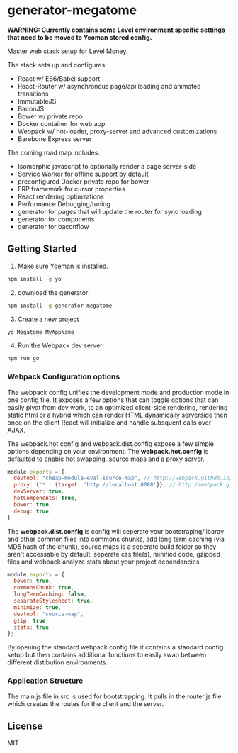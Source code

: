 # generator-megatome 

**WARNING: Currently contains some Level environment specific settings that need to be moved to Yeoman stored config.**

Master web stack setup for Level Money. 

The stack sets up and configures:
* React w/ ES6/Babel support
* React-Router w/ asynchronous page/api loading and animated transitions
* ImmutableJS
* BaconJS
* Bower w/ private repo
* Docker container for web app
* Webpack w/ hot-loader, proxy-server and advanced customizations
* Barebone Express server

The coming road map includes:
* Isomorphic javascript to optionally render a page server-side
* Service Worker for offline support by default
* preconfigured Docker private repo for bower
* FRP framework for cursor properties
* React rendering optimzations
* Performance Debugging/tuning
* generator for pages that will update the router for sync loading
* generator for components
* generator for baconflow


## Getting Started

1. Make sure Yoeman is installed.

```bash
npm install -g yo
```

2. download the generator

```bash
npm install -g generator-megatome
```

3. Create a new project

```bash
yo Megatome MyAppName
```

4. Run the Webpack dev server

```bash
npm run go
```

### Webpack Configuration options

The webpack config unifies the development mode and production mode in one config file. It exposes a few options that can toggle options that can easily pivot from dev work, to an optimized client-side rendering, rendering static html or a hybrid which can render HTML dynamically serverside then once on the client React will initialize and handle subsquent calls over AJAX.

The webpack.hot.config and webpack.dist.config expose a few simple options depending on your environment. The __webpack.hot.config__ is defaulted to enable hot swapping, source maps and a proxy server. 

```javascript
module.exports = {
  devtool: "cheap-module-eval-source-map", // http://webpack.github.io/docs/configuration.html#devtool
  proxy: {'*': {target: 'http://localhost:8080'}}, // http://webpack.github.io/docs/webpack-dev-server.html#api
  devServer: true, 
  hotComponents: true, 
  bower: true,
  debug: true
}
````

The __webpack.dist.config__ is config will seperate your bootstraping/libaray and other common files into commons chunks, add long term caching (via MD5 hash of the chunk), source maps is a seperate build folder so they aren't accessable by default, seperate css file(s), minified code, gzipped files and webpack analyze stats about your project dependancies.  

```javascript
module.exports = {
  bower: true,
  commonsChunk: true,
  longTermCaching: false,
  separateStylesheet: true,
  minimize: true,
  devtool: "source-map",
  gzip: true,
  stats: true
};
````

By opening the standard webpack.config file it contains a standard config setup but then contains additional functions to easily swap between different distibution environments.


### Application Structure

The main.js file in src is used for bootstrapping. It pulls in the router.js file which creates the routes for the client and the server.





## License

MIT
